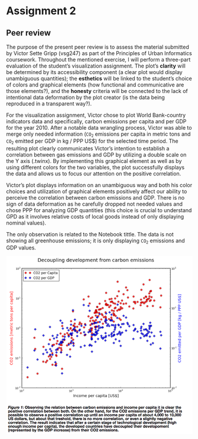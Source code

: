 
# Assignment 2 

## Peer review

The purpose of the present peer review is to assess the material submitted by Victor Sette Gripp (vsg247) as part of the Principles of Urban Informatics coursework. Throughout the mentioned exercise, I will perform a three-part evaluation of the student’s visualization assignment. The plot’s **clarity** will be determined by its accessibility component (a clear plot would display unambiguous quantities); the **esthetics** will be linked to the student’s choice of colors and graphical elements (how functional and communicative are those elements?), and the **honesty** criteria will be connected to the lack of intentional data deformation by the plot creator (is the data being reproduced in a transparent way?).

For the visualization assignment, Victor chose to plot World Bank-country indicators data and specifically, carbon emissions per capita and per GDP for the year 2010. After a notable data wrangling process, Victor was able to merge only needed information (<code>CO<sub>2</sub></code> emissions per capita in metric tons and <code>CO<sub>2</sub></code> emitted per GDP in kg / PPP US$) for the selected time period. The resulting plot clearly communicates Victor’s intention to establish a correlation between gas emissions and GDP by utilizing a double scale on the Y axis (.twinx). By implementing this graphical element as well as by using different colors for the two variables, the plot successfully displays the data and allows us to focus our attention on the positive correlation. 

Victor’s plot displays information on an unambiguous way and both his color choices and utilization of graphical elements positively affect our ability to perceive the correlation between carbon emissions and GDP. There is no sign of data deformation as he carefully dropped not needed values and chose PPP for analyzing GDP quantities (this choice is crucial to understand GPD as it involves relative costs of local goods instead of only displaying nominal values).

The only observation is related to the Notebook tittle. The data is not showing all greenhouse emissions; it is only displaying <code>CO<sub>2</sub></code> emissions and GDP values. 

![GitHub Logo](https://github.com/jc7344/PUI2016_jc7344/blob/master/images_Preview/Screen%20Shot%202016-11-02%20at%202.51.34%20PM.png)
